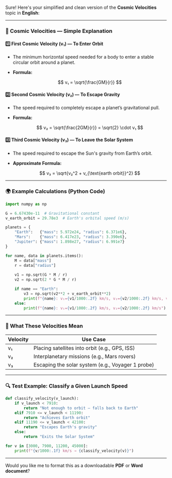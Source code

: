 Sure! Here's your simplified and clean version of the **Cosmic Velocities** topic in **English**:

---

### 🚀 Cosmic Velocities — Simple Explanation

#### 1️⃣ First Cosmic Velocity (v₁) — To Enter Orbit

* The minimum horizontal speed needed for a body to enter a stable circular orbit around a planet.
* **Formula:**

  $$
  v₁ = \sqrt{\frac{GM}{r}}
  $$

#### 2️⃣ Second Cosmic Velocity (v₂) — To Escape Gravity

* The speed required to completely escape a planet’s gravitational pull.
* **Formula:**

  $$
  v₂ = \sqrt{\frac{2GM}{r}} = \sqrt{2} \cdot v₁
  $$

#### 3️⃣ Third Cosmic Velocity (v₃) — To Leave the Solar System

* The speed required to escape the Sun's gravity from Earth’s orbit.
* **Approximate Formula:**

  $$
  v₃ = \sqrt{v₂^2 + v_{\text{earth orbit}}^2}
  $$

---

### 🌍 Example Calculations (Python Code)

```python
import numpy as np

G = 6.67430e-11  # Gravitational constant
v_earth_orbit = 29.78e3  # Earth's orbital speed (m/s)

planets = {
    "Earth":   {"mass": 5.972e24, "radius": 6.371e6},
    "Mars":    {"mass": 6.417e23, "radius": 3.390e6},
    "Jupiter": {"mass": 1.898e27, "radius": 6.991e7}
}

for name, data in planets.items():
    M = data["mass"]
    r = data["radius"]
    
    v1 = np.sqrt(G * M / r)
    v2 = np.sqrt(2 * G * M / r)

    if name == "Earth":
        v3 = np.sqrt(v2**2 + v_earth_orbit**2)
        print(f"{name}: v₁={v1/1000:.2f} km/s, v₂={v2/1000:.2f} km/s, v₃={v3/1000:.2f} km/s")
    else:
        print(f"{name}: v₁={v1/1000:.2f} km/s, v₂={v2/1000:.2f} km/s")
```

---

### 📌 What These Velocities Mean

| Velocity | Use Case                                          |
| -------- | ------------------------------------------------- |
| v₁       | Placing satellites into orbit (e.g., GPS, ISS)    |
| v₂       | Interplanetary missions (e.g., Mars rovers)       |
| v₃       | Escaping the solar system (e.g., Voyager 1 probe) |

---

### 🔍 Test Example: Classify a Given Launch Speed

```python
def classify_velocity(v_launch):
    if v_launch < 7910:
        return "Not enough to orbit — falls back to Earth"
    elif 7910 <= v_launch < 11190:
        return "Achieves Earth orbit"
    elif 11190 <= v_launch < 42100:
        return "Escapes Earth's gravity"
    else:
        return "Exits the Solar System"

for v in [3000, 7900, 11200, 45000]:
    print(f"{v/1000:.1f} km/s → {classify_velocity(v)}")
```

---

Would you like me to format this as a downloadable **PDF** or **Word document**?
